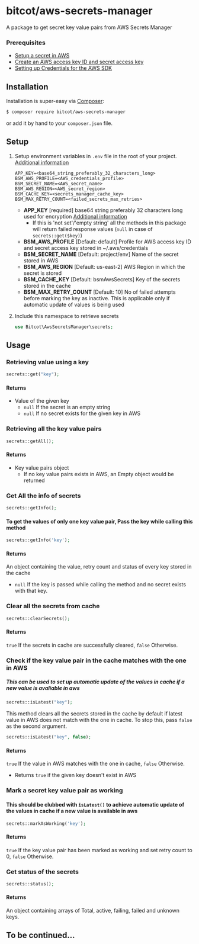 # bitcot/aws-secrets-manager
A package to get secret key value pairs from AWS Secrets Manager

### Prerequisites
- [Setup a secret in AWS](https://docs.aws.amazon.com/secretsmanager/latest/userguide/manage_create-basic-secret.html)
- [Create an AWS access key ID and secret access key](https://aws.amazon.com/premiumsupport/knowledge-center/create-access-key/)
- [Setting up Credentials for the AWS SDK ](https://docs.aws.amazon.com/sdk-for-php/v3/developer-guide/guide_credentials.html)

## Installation
Installation is super-easy via [Composer](https://getcomposer.org/):
```bash
$ composer require bitcot/aws-secrets-manager
```
or add it by hand to your `composer.json` file.

## Setup
1. Setup environment variables in `.env` file in the root of your
project. [Additional information](https://github.com/vlucas/phpdotenv)

    ```dotenv
    APP_KEY=<base64_string_preferably_32_characters_long>
    BSM_AWS_PROFILE=<AWS_credentials_profile>
    BSM_SECRET_NAME=<AWS_secret_name>
    BSM_AWS_REGION=<AWS_secret_region>
    BSM_CACHE_KEY=<secrets_manager_cache_key>
    BSM_MAX_RETRY_COUNT=<failed_secrets_max_retries>
    ```
    - **APP_KEY** [required] base64 string preferably 32 characters long used for encryption [Additional information](https://laravel.com/docs/8.x/encryption#configuration)
      - If this is 'not set'/'empty string' all the methods in this package will return failed response values (```null``` in case of ```secrets::get($key)```) 
    - **BSM_AWS_PROFILE** [Default: default] Profile for AWS access key ID and secret access key stored in ~/.aws/credentials
    - **BSM_SECRET_NAME** [Default: project/env] Name of the secret stored in AWS
    - **BSM_AWS_REGION** [Default: us-east-2] AWS Region in which the secret is stored
    - **BSM_CACHE_KEY** [Default: bsmAwsSecrets] Key of the secrets stored in the cache
    - **BSM_MAX_RETRY_COUNT** [Default: 10] No of failed attempts before marking the key as inactive. This is applicable only if automatic update of values is being used
2. Include this namespace  to retrieve secrets
    ```php
    use Bitcot\AwsSecretsManager\secrets;
    ```

## Usage
### Retrieving value using a key
```php
secrets::get("key");
```
#### Returns
- Value of the given key
    - ```null``` If the secret is an empty string
   - ```null``` If no secret exists for the given key in AWS

### Retrieving all the key value pairs
```php
secrets::getAll();
```
#### Returns
- Key value pairs object
  - If no key value pairs exists in AWS, an Empty object would be returned

### Get All the info of secrets
```php
secrets::getInfo();
```
#### To get the values of only one key value pair, Pass the key while calling this method
```php
secrets::getInfo('key');
```
#### Returns
An object containing the value, retry count and status of every key stored in the cache
- ```null``` If the key is passed while calling the method and no secret exists with that key.

### Clear all the secrets from cache
```php
secrets::clearSecrets();
``` 
#### Returns
 ```true``` If the secrets in cache are successfully cleared, ``` false ``` Otherwise.

### Check if the key value pair in the cache matches with the one in AWS
##### This can be used to set up automatic update of the values in cache if a new value is avaliable in aws
```php
secrets::isLatest("key");
```
This method clears all the secrets stored in the cache by default if latest value in AWS does not match with the one in cache.
 To stop this, pass ```false``` as the second argument.
```php
secrets::isLatest("key", false);
```

#### Returns
```true``` If the value in AWS matches with the one in cache, ``` false ``` Otherwise.
- Returns ```true``` if the given key doesn't exist in AWS

### Mark a secret key value pair as working
#### This should be clubbed with ```isLatest()``` to achieve automatic update of the values in cache if a new value is available in aws
```php
secrets::markAsWorking('key');
```
#### Returns
```true``` If the key value pair has been marked as working and set retry count to 0, ``` false ``` Otherwise.

### Get status of the secrets
```php
secrets::status();
```
#### Returns
An object containing arrays of Total, active, failing, failed and unknown keys.

## To be continued...